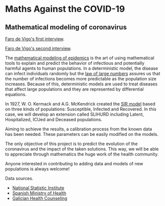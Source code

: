 # Maths Against the COVID-19
## Mathematical modeling of coronavirus 

[Faro de Vigo's first interview](https://afondo.farodevigo.es/pontevedra/estudio-coronavirus-825-muertos-galicia.html).

[Faro de Vigo's second interview](https://www.farodevigo.es/portada-pontevedra/2020/04/14/recuperacion-llegara-galicia-6-mayo/2275775.html).

The [mathematical modeling of epidemics](https://en.wikipedia.org/wiki/Compartmental_models_in_epidemiology) is the art of using mathematical tools to explain and predict the behavior of infectious and potentially harmful agents to human populations. In a deterministic model, the disease can infect individuals randomly but the [law of large numbers](https://en.wikipedia.org/wiki/Law_of_large_numbers) assures us that the number of infections becomes more predictable as the population size increases. Because of this, deterministic models are used to treat diseases that affect large populations and they are represented by differential equations.

In 1927, W. O. Kermack and A.G. McKendrick created the [SIR model](https://www.maa.org/press/periodicals/loci/joma/the-sir-model-for-spread-of-disease-the-differential-equation-model) based on three kinds of populations: Susceptible, Infected and Recovered. In this case, we will develop an extension called SLIHURD including Latent, Hospitalized, ICUed and Deceased populations.

Aiming to achieve the results, a calibration process from the known data has been needed. These parameters can be easily modified on the models.

The only objective of this project is to predict the evolution of the coronavirus and the impact of the taken solutions. This way, we will be able to appreciate through mathematics the huge work of the health community.

Anyone interested in contributing to adding data and models of new populations is always welcome!

Data sources.

- [National Statistic Institute](https://www.ine.es/)
- [Spanish Ministry of Health](https://covid19.isciii.es/)
- [Galician Health Counseling](https://www.sergas.es/)
